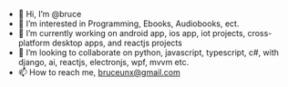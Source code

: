 - 👋 Hi, I’m @bruce
- 👀 I’m interested in Programming, Ebooks, Audiobooks, ect.
- 🌱 I’m currently working on android app, ios app, iot projects, cross-platform desktop apps, and reactjs projects
- 💞️ I’m looking to collaborate on python, javascript, typescript, c#,  with django, ai, reactjs, electronjs, wpf, mvvm etc.
- 📫 How to reach me, bruceunx@gmail.com


